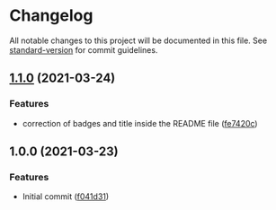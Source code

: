 # Changelog

All notable changes to this project will be documented in this file. See [standard-version](https://github.com/conventional-changelog/standard-version) for commit guidelines.

## [1.1.0](https://github.com/danielcerongrajales/Sheets_bottom/compare/v1.0.0...v1.1.0) (2021-03-24)


### Features

* correction of badges and title inside the  README file ([fe7420c](https://github.com/danielcerongrajales/Sheets_bottom/commit/fe7420cfd1f5391e4e91be89cd8167540404255f))

## 1.0.0 (2021-03-23)


### Features

* Initial commit ([f041d31](https://github.com/danielcerongrajales/Sheets_bottom/commit/f041d318c98f72868203ef0bf95131c94aeebe2d))
